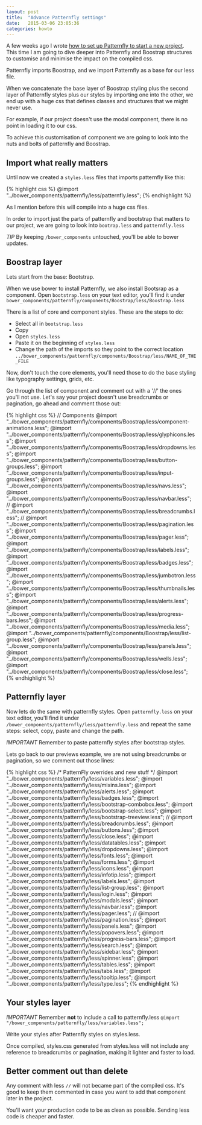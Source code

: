 ```yaml
---
layout: post
title:  "Advance Patternfly settings"
date:   2015-03-06 23:05:36
categories: howto
---
```


A few weeks ago I wrote [how to set up Patternfly to start a new project](/howto/2015/02/06/patternfly.html). This time I am going to dive deeper into Patternfly and Boostrap structures to customise and minimise the impact on the compiled css.

Patternfly imports Boostrap, and we import Patternfly as a base for our less file.

When we concatenate the base layer of Boostrap styling plus the second layer of Patternfly styles plus our styles by importing one into the other, we end up with a huge css that defines classes and structures that we might never use.

For example, if our project doesn't use the modal component, there is no point in loading it to our css.

To achieve this customisation of component we are going to look into the nuts and bolts of patternfly and Boostrap.

## Import what really matters 

Until now we created a `styles.less` files that imports patternfly like this:

{% highlight css %}
@import "../bower_components/patternfly/less/patternfly.less";
{% endhighlight %}

As I mention before this will compile into a huge css files. 

In order to import just the parts of patternfly and bootstrap that matters to our project, we are going to look into `bootrap.less` and `patternfly.less`

*TIP* By keeping `/bower_components` untouched, you'll be able to bower updates.


## Boostrap layer

Lets start from the base: Bootstrap.

When we use bower to install Patternfly, we also install Bootsrap as a component. Open `bootstrap.less` on your text editor, you'll find it under `bower_components/patternfly/components/Boostrap/less/Boostrap.less`

There is a list of core and component styles. These are the steps to do:

- Select all in `bootstrap.less `
- Copy
- Open `styles.less`
- Paste it on the beginning of `styles.less`
- Change the path of the imports so they point to the correct location `../bower_components/patternfly/components/Boostrap/less/NAME_OF_THE_FILE`

Now, don't touch the core elements, you'll need those to do the base styling like typography settings, grids, etc.

Go through the list of component and comment out with a '//' the ones you'll not use. Let's say your project doesn't use breadcrumbs or pagination, go ahead and comment those out:

{% highlight css %}
// Components
@import "../bower_components/patternfly/components/Boostrap/less/component-animations.less";
@import "../bower_components/patternfly/components/Boostrap/less/glyphicons.less";
@import "../bower_components/patternfly/components/Boostrap/less/dropdowns.less";
@import "../bower_components/patternfly/components/Boostrap/less/button-groups.less";
@import "../bower_components/patternfly/components/Boostrap/less/input-groups.less";
@import "../bower_components/patternfly/components/Boostrap/less/navs.less";
@import "../bower_components/patternfly/components/Boostrap/less/navbar.less";
// @import "../bower_components/patternfly/components/Boostrap/less/breadcrumbs.less";
// @import "../bower_components/patternfly/components/Boostrap/less/pagination.less";
@import "../bower_components/patternfly/components/Boostrap/less/pager.less";
@import "../bower_components/patternfly/components/Boostrap/less/labels.less";
@import "../bower_components/patternfly/components/Boostrap/less/badges.less";
@import "../bower_components/patternfly/components/Boostrap/less/jumbotron.less";
@import "../bower_components/patternfly/components/Boostrap/less/thumbnails.less";
@import "../bower_components/patternfly/components/Boostrap/less/alerts.less";
@import "../bower_components/patternfly/components/Boostrap/less/progress-bars.less";
@import "../bower_components/patternfly/components/Boostrap/less/media.less";
@import "../bower_components/patternfly/components/Boostrap/less/list-group.less";
@import "../bower_components/patternfly/components/Boostrap/less/panels.less";
@import "../bower_components/patternfly/components/Boostrap/less/wells.less";
@import "../bower_components/patternfly/components/Boostrap/less/close.less";
{% endhighlight %}

## Patternfly layer

Now lets do the same with patternfly styles. Open `patternfly.less` on your text editor, you'll find it under `/bower_components/patternfly/less/patternfly.less` and repeat the same steps: select, copy, paste and change the path.

*IMPORTANT* Remember to paste patternfly styles after bootstrap styles.

Lets go back to our previews example, we are not using breadcrumbs or pagination, so we comment out those lines:

{% highlight css %}
/* PatternFly overrides and new stuff */
@import "../bower_components/patternfly/less/variables.less";
@import "../bower_components/patternfly/less/mixins.less";
@import "../bower_components/patternfly/less/alerts.less";
@import "../bower_components/patternfly/less/badges.less";
@import "../bower_components/patternfly/less/bootstrap-combobox.less";
@import "../bower_components/patternfly/less/bootstrap-select.less";
@import "../bower_components/patternfly/less/bootstrap-treeview.less";
// @import "../bower_components/patternfly/less/breadcrumbs.less";
@import "../bower_components/patternfly/less/buttons.less";
@import "../bower_components/patternfly/less/close.less";
@import "../bower_components/patternfly/less/datatables.less";
@import "../bower_components/patternfly/less/dropdowns.less";
@import "../bower_components/patternfly/less/fonts.less";
@import "../bower_components/patternfly/less/forms.less";
@import "../bower_components/patternfly/less/icons.less";
@import "../bower_components/patternfly/less/infotip.less";
@import "../bower_components/patternfly/less/labels.less";
@import "../bower_components/patternfly/less/list-group.less";
@import "../bower_components/patternfly/less/login.less";
@import "../bower_components/patternfly/less/modals.less";
@import "../bower_components/patternfly/less/navbar.less";
@import "../bower_components/patternfly/less/pager.less";
// @import "../bower_components/patternfly/less/pagination.less";
@import "../bower_components/patternfly/less/panels.less";
@import "../bower_components/patternfly/less/popovers.less";
@import "../bower_components/patternfly/less/progress-bars.less";
@import "../bower_components/patternfly/less/search.less";
@import "../bower_components/patternfly/less/sidebar.less";
@import "../bower_components/patternfly/less/spinner.less";
@import "../bower_components/patternfly/less/tables.less";
@import "../bower_components/patternfly/less/tabs.less";
@import "../bower_components/patternfly/less/tooltip.less";
@import "../bower_components/patternfly/less/type.less";
{% endhighlight %}


## Your styles layer

*IMPORTANT* Remember **not** to include a call to patternfly.less `@import "/bower_components/patternfly/less/variables.less";`

Write your styles after Patternfly styles on styles.less.

Once compiled,  styles.css generated from styles.less will not include any reference to breadcrumbs or pagination, making it lighter and faster to load.

## Better comment out than delete

Any comment with less `//` will not became part of the compiled css. It's good to keep them commented in case you want to add that component later in the project.

You'll want your production code to be as clean as possible. Sending less code is cheaper and faster.